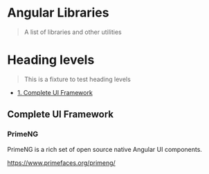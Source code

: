 # Angular Libraries
> A list of libraries and other utilities

# Heading levels

> This is a fixture to test heading levels

<!-- toc -->

- [1. Complete UI Framework](#complete-ui-framework)

## Complete UI Framework

### PrimeNG

PrimeNG is a rich set of open source native Angular UI components.

<https://www.primefaces.org/primeng/>
